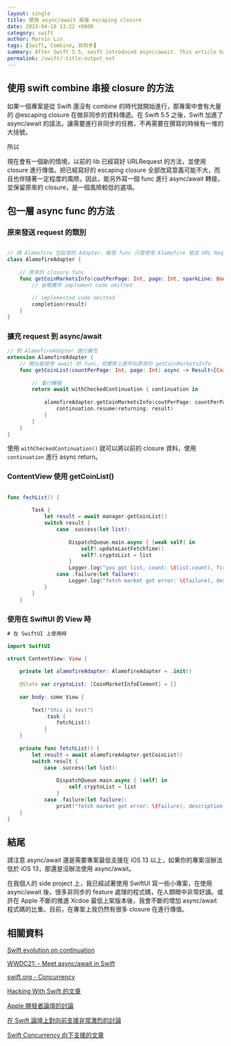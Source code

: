 ```yaml
---
layout: single
title: 使用 async/await 串接 escaping closure
date: 2023-04-18 13:22 +0800
category: swift
author: Marvin Lin
tags: [Swift, Combine, 非同步]
summary: After Swift 5.5, swift introduced async/await. This article have an example to connect previous escaping closure func.
permalink: /swift/:title:output_ext
---
```


## 使用 swift combine 串接 closure 的方法

如果一個專案是從 Swift 還沒有 combine 的時代就開始進行，那專案中會有大量的 @escaping closure 在做非同步的資料傳遞。在 Swift 5.5 之後，Swift 加進了 async/await 的語法，讓需要進行非同步的任務，不再需要在撰寫的時候有一堆的大括號。

所以

現在會有一個新的情境，以前的 lib 已經寫好 URLRequest 的方法，並使用 closure 進行傳值。把已經寫好的 escaping closure 全部改寫意義可能不大，而且也伴隨著一定程度的風險。因此，能另外寫一個 func 進行 async/await 轉接，並保留原來的 closure，是一個風險較低的選項。

## 包一層 async func 的方法

### 原來發送 request 的類別

```swift

// 將 Alamofire 包起來的 Adapter，每個 func 只是使用 Alamofire 發送 URL Request
class AlamofireAdapter {
    
    // 原來的 closure func
    func getCoinMarketsInfo(coutPerPage: Int, page: Int, sparkLine: Bool = false, completion: @escaping (Result<[CoinMarketInfoElement], Error>) -> Void) {
        // 省略實作 implement code omitted
        
        // implemented code omitted
        completion(result)
    }
}
```

### 擴充 request 到 async/await 

```swift
// 對 AlamofireAdapter 進行擴充
extension AlamofireAdapter {
    // 開出能使用 await 的 func，但實際上是呼叫原來的 getCoinMarketsInfo
    func getCoinList(countPerPage: Int, page: Int) async -> Result<[CoinMarketInfoElement], Error> {
        
        // 進行轉接
        return await withCheckedContinuation { continuation in
            
            alamofireAdapter.getCoinMarketsInfo(coutPerPage: countPerPage, page: page, sparkLine: true) { result in
                continuation.resume(returning: result)
            }
        }
    }
}
```

使用 `withCheckedContinuation()` 就可以將以前的 closure 資料，使用 `continuation` 進行 async return。

### ContentView 使用 getCoinList()

```swift

func fechList() {
        
        Task {
            let result = await manager.getCoinList()
            switch result {
                case .success(let list):
                    
                    DispatchQueue.main.async { [weak self] in
                        self?.updateLastFetchTime()
                        self?.cryptoList = list
                    }
                    Logger.log("you got list, count: \(list.count), first: \(String(describing: list.first))")
                case .failure(let failure):
                    Logger.log("fetch market got error: \(failure), description: \(failure.localizedDescription)")
            }
        }
    }
```

### 使用在 SwiftUI 的 View 時

```swift
# 在 SwiftUI 上使用時

import SwiftUI

struct ContentView: View {
    
    private let alamofireAdapter: AlamofireAdapter = .init()
    
    @State var cryptoList: [CoinMarketInfoElement] = []
    
    var body: some View {
        
        Text("this is test")
            .task {
                fetchList()
            }
    }
    
    private func fetchList() {
        let result = await alamofireAdapter.getCoinList()
        switch result {
            case .success(let list):
                
                DispatchQueue.main.async { [self] in
                    self.cryptoList = list
                }
            case .failure(let failure):
                print("fetch market got error: \(failure), description: \(failure.localizedDescription)")
    }
}

```

## 結尾

請注意 async/await 還是需要專案最低支援在 iOS 13 以上，如果你的專案沒辦法低於 iOS 13，那還是沒辦法使用 async/await。

在我個人的 side project 上，我已經試著使用 SwiftUI 寫一些小專案，在使用 async/await 後，很多非同步的 feature 處理的程式碼，在人類眼中非常好讀。或許在 Apple 不斷的推進 Xcdoe 最低上架版本後，我會不斷的增加 async/await 程式碼的比重。目前，在專案上我仍然有很多 closure 在進行傳值。

## 相關資料

[Swift evolution on continuation](https://github.com/apple/swift-evolution/blob/main/proposals/0300-continuation.md)

[WWDC21: - Meet async/await in Swift](https://developer.apple.com/videos/play/wwdc2021/10132/)

[swift.org - Concurrency](https://docs.swift.org/swift-book/documentation/the-swift-programming-language/concurrency/)

[Hacking With Swift 的文章](https://www.hackingwithswift.com/swift/5.5/continuations)

[Apple 開發者論壇的討論](https://developer.apple.com/forums/thread/681980)

[在 Swift 論壇上對向前支援非常激烈的討論](https://forums.swift.org/t/will-swift-concurrency-deploy-back-to-older-oss/49370)

[Swift Concurrency 向下支援的文章](https://www.swiftbysundell.com/special/swift-concurrency-backward-compatibility/)

